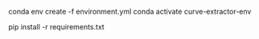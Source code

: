 conda env create -f environment.yml
conda activate curve-extractor-env

pip install -r requirements.txt
